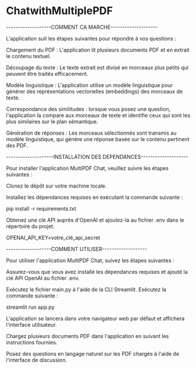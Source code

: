 # ChatwithMultiplePDF

-------------------COMMENT CA MARCHE--------------------

  L'application suit les étapes suivantes pour répondre à vos questions :

Chargement du PDF : L'application lit plusieurs documents PDF et en extrait le contenu textuel.

Découpage du texte : Le texte extrait est divisé en morceaux plus petits qui peuvent être traités efficacement.

Modèle linguistique : L'application utilise un modèle linguistique pour générer des représentations vectorielles (embeddings) des morceaux de texte.

Correspondance des similitudes : lorsque vous posez une question, l'application la compare aux morceaux de texte et identifie ceux qui sont les plus similaires sur le plan sémantique.

Génération de réponses : Les morceaux sélectionnés sont transmis au modèle linguistique, qui génère une réponse basée sur le contenu pertinent des PDF.


--------------------INSTALLATION DES DEPENDANCES--------------------

Pour installer l'application MultiPDF Chat, veuillez suivre les étapes suivantes :

Clonez le dépôt sur votre machine locale.

Installez les dépendances requises en exécutant la commande suivante :

pip install -r requirements.txt

Obtenez une clé API auprès d'OpenAI et ajoutez-la au fichier .env dans le répertoire du projet.

OPENAI_API_KEY=votre_clé_api_secret


-------------------COMMENT UTILISER-------------------

Pour utiliser l'application MultiPDF Chat, suivez les étapes suivantes :

Assurez-vous que vous avez installé les dépendances requises et ajouté la clé API OpenAI au fichier .env.

Exécutez le fichier main.py à l'aide de la CLI Streamlit. Exécutez la commande suivante :

streamlit run app.py

L'application se lancera dans votre navigateur web par défaut et affichera l'interface utilisateur.

Chargez plusieurs documents PDF dans l'application en suivant les instructions fournies.

Posez des questions en langage naturel sur les PDF chargés à l'aide de l'interface de discussion.
